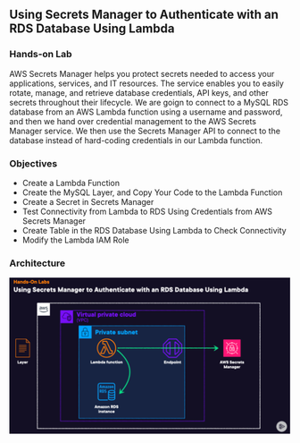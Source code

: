 ## Using Secrets Manager to Authenticate with an RDS Database Using Lambda

### Hands-on Lab

AWS Secrets Manager helps you protect secrets needed to access your applications, services, and IT resources. The service enables you to easily rotate, manage, and retrieve database credentials, API keys, and other secrets throughout their lifecycle. We are goign to connect to a MySQL RDS database from an AWS Lambda function using a username and password, and then we hand over credential management to the AWS Secrets Manager service. We then use the Secrets Manager API to connect to the database instead of hard-coding credentials in our Lambda function.

### Objectives

- Create a Lambda Function
- Create the MySQL Layer, and Copy Your Code to the Lambda Function
- Create a Secret in Secrets Manager
- Test Connectivity from Lambda to RDS Using Credentials from AWS Secrets Manager
- Create Table in the RDS Database Using Lambda to Check Connectivity
- Modify the Lambda IAM Role


### Architecture
![alt text](https://github.com/TristanLinoD/AWS/blob/main/SecretManagerWithRDS/Architectures/SecretManagerWithRDS.png)
